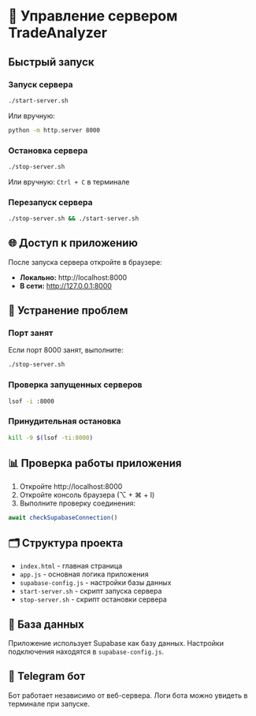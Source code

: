 # 🚀 Управление сервером TradeAnalyzer

## Быстрый запуск

### Запуск сервера
```bash
./start-server.sh
```
Или вручную:
```bash
python -m http.server 8000
```

### Остановка сервера
```bash
./stop-server.sh
```
Или вручную: `Ctrl + C` в терминале

### Перезапуск сервера
```bash
./stop-server.sh && ./start-server.sh
```

## 🌐 Доступ к приложению

После запуска сервера откройте в браузере:
- **Локально:** http://localhost:8000
- **В сети:** http://127.0.0.1:8000

## 🔧 Устранение проблем

### Порт занят
Если порт 8000 занят, выполните:
```bash
./stop-server.sh
```

### Проверка запущенных серверов
```bash
lsof -i :8000
```

### Принудительная остановка
```bash
kill -9 $(lsof -ti:8000)
```

## 📊 Проверка работы приложения

1. Откройте http://localhost:8000
2. Откройте консоль браузера (⌥ + ⌘ + I)
3. Выполните проверку соединения:
```javascript
await checkSupabaseConnection()
```

## 🗂️ Структура проекта

- `index.html` - главная страница
- `app.js` - основная логика приложения
- `supabase-config.js` - настройки базы данных
- `start-server.sh` - скрипт запуска сервера
- `stop-server.sh` - скрипт остановки сервера

## 🔐 База данных

Приложение использует Supabase как базу данных.
Настройки подключения находятся в `supabase-config.js`.

## 📱 Telegram бот

Бот работает независимо от веб-сервера.
Логи бота можно увидеть в терминале при запуске.
